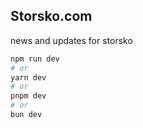 ## Storsko.com
news and updates for storsko

```bash
npm run dev
# or
yarn dev
# or
pnpm dev
# or
bun dev
```

